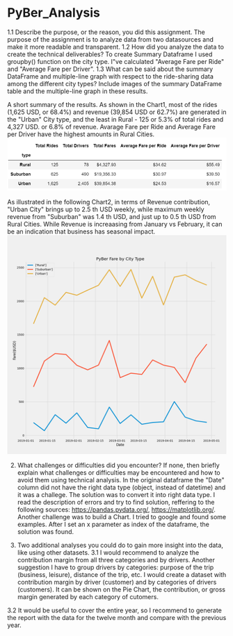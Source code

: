 # PyBer_Analysis


1.1 Describe the purpose, or the reason, you did this assignment.
The purpose of the assignment is to analyze data from two datasources and make it more readable and transparent.
1.2 How did you analyze the data to create the technical deliverables?
To create Summary Dataframe I used groupby() function on the city type.
I"ve calculated "Average Fare per Ride" and	"Average Fare per Driver".
1.3 What can be said about the summary DataFrame and multiple-line graph with respect to the ride-sharing data among the different city types? Include images of the summary DataFrame table and the multiple-line graph in these results.

A short summary of the results. As shown in the Chart1, most of the rides (1,625 USD, or 68.4%) and revenue (39,854 USD or 62.7%) are generated in the "Urban" City type, and the least in Rural - 125 or 5.3% of total rides and 4,327 USD. or 6.8% of revenue.
Avarage Fare per Ride and Average Fare per Driver have the highest amounts in Rural Cities.
![Chart 1](Capture_Summary.PNG)

As illustrated in the following Chart2, in terms of Revenue contribution, "Urban City" brings up to 2.5 th USD weekly, while maximum weekly revenue from "Suburban" was 1.4 th USD, and just up to 0.5 th USD from Rural Cities. While Revenue is increaasing from January vs February, it can be an indication that business has seasonal impact.
![Chart_2](Fig8.png)

2. What challenges or difficulties did you encounter? If none, then briefly explain what challenges or difficulties may be encountered and how to avoid them using technical analysis.
In the original dataframe the "Date" column did not have the right data type (object, instead of datetime) and it was a challege. The solution was to convert it into right data type.
I read the description of errors and try to find solution, reffering to the following sources:
https://pandas.pydata.org/, https://matplotlib.org/. 
Another challenge was to build a Chart. I tried to google and found some examples. After I set an x parameter as index of the dataframe, the solution was found.

3. Two additional analyses you could do to gain more insight into the data, like using other datasets.
3.1 I would recommend to analyze the contribution margin from all three categories and by drivers.
Another suggestion I have to group drivers by categories: purpose of the trip (business, leisure), distance of the trip, etc.
I would create a dataset with contribution margin by driver (customer) and by categories of drivers (customers).
It can be shown on the Pie Chart, the contribution, or gross margin generated by each category of cutomers. 

3.2 It would be useful to cover the entire year, so I recommend to generate the report with the data for the twelve month and compare with the previous year.
